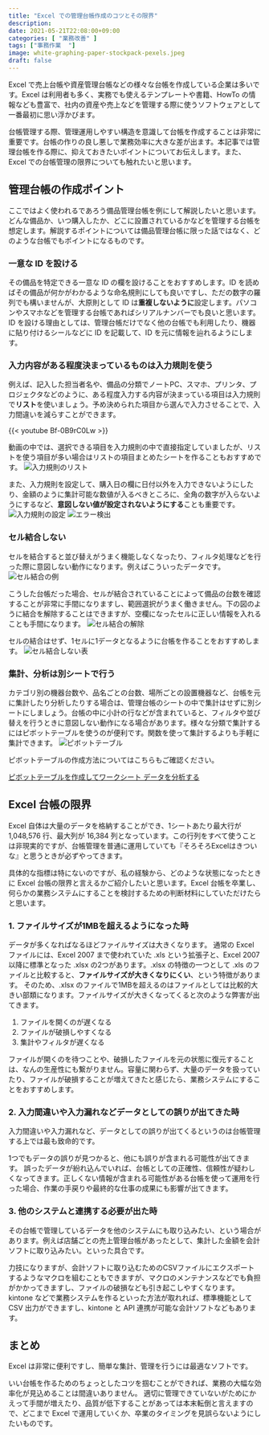 ```yaml
---
title: "Excel での管理台帳作成のコツとその限界"
description: 
date: 2021-05-21T22:08:00+09:00
categories: [ "業務改善" ]
tags: ["事務作業  "]
image: white-graphing-paper-stockpack-pexels.jpeg
draft: false
---
```

Excel で売上台帳や資産管理台帳などの様々な台帳を作成している企業は多いです。Excel は利用者も多く、実務でも使えるテンプレートや書籍、HowTo の情報なども豊富で、社内の資産や売上などを管理する際に使うソフトウェアとして一番最初に思い浮かびます。

台帳管理する際、管理運用しやすい構造を意識して台帳を作成することは非常に重要です。台帳の作りの良し悪しで業務効率に大きな差が出ます。本記事では管理台帳を作る際に、抑えておきたいポイントについてお伝えします。また、Excel での台帳管理の限界についても触れたいと思います。

## 管理台帳の作成ポイント
ここではよく使われるであろう備品管理台帳を例にして解説したいと思います。どんな備品か、いつ購入したか、どこに設置されているかなどを管理する台帳を想定します。解説するポイントについては備品管理台帳に限った話ではなく、どのような台帳でもポイントになるものです。

### 一意な ID を設ける
その備品を特定できる一意な ID の欄を設けることをおすすめします。ID を読めばその備品が何かがわかるような命名規則にしても良いですし、ただの数字の羅列でも構いませんが、大原則として ID は**重複しないように**設定します。パソコンやスマホなどを管理する台帳であればシリアルナンバーでも良いと思います。
ID を設ける理由としては、管理台帳だけでなく他の台帳でも利用したり、機器に貼り付けるシールなどに ID を記載して、ID を元に情報を辿れるようにします。

### 入力内容がある程度決まっているものは入力規則を使う
例えば、記入した担当者名や、備品の分類でノートPC、スマホ、プリンタ、プロジェクタなどのように、ある程度入力する内容が決まっている項目は入力規則で**リスト**を使いましょう。予め決められた項目から選んで入力させることで、入力間違いを減らすことができます。

{{< youtube Bf-0B9rC0Lw >}}

動画の中では、選択できる項目を入力規則の中で直接指定していましたが、リストを使う項目が多い場合はリストの項目まとめたシートを作ることもおすすめです。
![入力規則のリスト](入力規則のリスト.jpg)

また、入力規則を設定して、購入日の欄に日付以外を入力できないようにしたり、金額のように集計可能な数値が入るべきところに、全角の数字が入らないようにするなど、**意図しない値が設定されないようにする**ことも重要です。
![入力規則の設定](入力規則設定.jpg) ![エラー検出](エラー検出.png)

### セル結合しない
セルを結合すると並び替えがうまく機能しなくなったり、フィルタ処理などを行った際に意図しない動作になります。例えばこういったデータです。
![セル結合の例](台帳before.png)

こうした台帳だった場合、セルが結合されていることによって備品の台数を確認することが非常に手間になりますし、範囲選択がうまく働きません。下の図のように結合を解除することはできますが、空欄になったセルに正しい情報を入れることも手間になります。
![セル結合の解除](セル結合解除.png)

セルの結合はせず、1セルに1データとなるように台帳を作ることをおすすめします。
![セル結合しない表](台帳After.png)

### 集計、分析は別シートで行う
カテゴリ別の機器台数や、品名ごとの台数、場所ごとの設置機器など、台帳を元に集計したり分析したりする場合は、管理台帳のシートの中で集計はせずに別シートにしましょう。台帳の中に小計の行などが含まれていると、フィルタや並び替えを行うときに意図しない動作になる場合があります。様々な分類で集計するにはピボットテーブルを使うのが便利です。関数を使って集計するよりも手軽に集計できます。
![ピボットテーブル](ピボットテーブル.png)

ピボットテーブルの作成方法についてはこちらもご確認ください。

[ピボットテーブルを作成してワークシート データを分析する](https://support.microsoft.com/ja-jp/office/%E3%83%94%E3%83%9C%E3%83%83%E3%83%88%E3%83%86%E3%83%BC%E3%83%96%E3%83%AB%E3%82%92%E4%BD%9C%E6%88%90%E3%81%97%E3%81%A6%E3%83%AF%E3%83%BC%E3%82%AF%E3%82%B7%E3%83%BC%E3%83%88-%E3%83%87%E3%83%BC%E3%82%BF%E3%82%92%E5%88%86%E6%9E%90%E3%81%99%E3%82%8B-a9a84538-bfe9-40a9-a8e9-f99134456576#OfficeVersion=Windows)


## Excel 台帳の限界
Excel 自体は大量のデータを格納することができ、1シートあたり最大行が 1,048,576 行、最大列が 16,384 列となっています。この行列をすべて使うことは非現実的ですが、台帳管理を普通に運用していても『そろそろExcelはきついな』と思うときが必ずやってきます。

具体的な指標は特にないのですが、私の経験から、どのような状態になったときに Excel 台帳の限界と言えるかご紹介したいと思います。Excel 台帳を卒業し、何らかの業務システムにすることを検討するための判断材料にしていただけたらと思います。

### 1. ファイルサイズが1MBを超えるようになった時
データが多くなればなるほどファイルサイズは大きくなります。
通常の Excel ファイルには、Excel 2007 まで使われていた .xls という拡張子と、Excel 2007 以降に標準となった .xlsx の2つがあります。.xlsx の特徴の一つとして .xls のファイルと比較すると、**ファイルサイズが大きくなりにくい**、という特徴があります。
そのため、.xlsx のファイルで1MBを超えるのはファイルとしては比較的大きい部類になります。ファイルサイズが大きくなってくると次のような弊害が出てきます。

1. ファイルを開くのが遅くなる
2. ファイルが破損しやすくなる
3. 集計やフィルタが遅くなる

ファイルが開くのを待つことや、破損したファイルを元の状態に復元することは、なんの生産性にも繋がりません。容量に関わらず、大量のデータを扱っていたり、ファイルが破損することが増えてきたと感じたら、業務システムにすることをおすすめします。

### 2. 入力間違いや入力漏れなどデータとしての誤りが出てきた時
入力間違いや入力漏れなど、データとしての誤りが出てくるというのは台帳管理する上では最も致命的です。

1つでもデータの誤りが見つかると、他にも誤りが含まれる可能性が出てきます。
誤ったデータが紛れ込んでいれば、台帳としての正確性、信頼性が疑わしくなってきます。正しくない情報が含まれる可能性がある台帳を使って運用を行った場合、作業の手戻りや最終的な仕事の成果にも影響が出てきます。

### 3. 他のシステムと連携する必要が出た時
その台帳で管理しているデータを他のシステムにも取り込みたい、という場合があります。例えば店舗ごとの売上管理台帳があったとして、集計した金額を会計ソフトに取り込みたい。といった具合です。

力技になりますが、会計ソフトに取り込むためのCSVファイルにエクスポートするようなマクロを組むこともできますが、マクロのメンテナンスなどでも負担がかかってきますし、ファイルの破損なども引き起こしやすくなります。
kintone などで業務システムを作るといった方法が取れれば、標準機能として CSV 出力ができますし、kintone と API 連携が可能な会計ソフトなどもあります。

## まとめ
Excel は非常に便利ですし、簡単な集計、管理を行うには最適なソフトです。

いい台帳を作るためのちょっとしたコツを掴むことができれば、業務の大幅な効率化が見込めることは間違いありません。
適切に管理できていないがためにかえって手間が増えたり、品質が低下することがあっては本末転倒と言えますので、どこまで Excel で運用していくか、卒業のタイミングを見誤らないようにしたいものです。